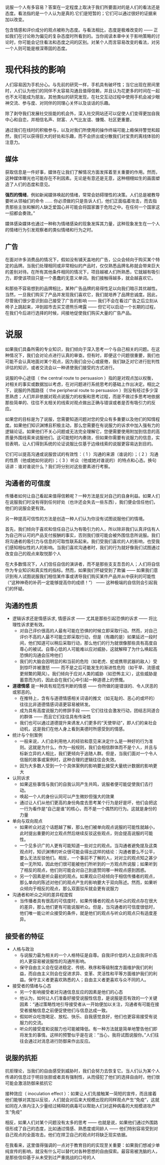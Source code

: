 
说服一个人有多容易？答案在一定程度上取决于我们所要面对的是人们的看法还是态度。看法指的是一个人认为是真的.它们是短暂的；它们可以通过很好的证据来加以改变。

包含情感和评价成分的观点被称为态度。与看法相比，态度是极难改变的 —— 正如我们在讨论称为偏见的复杂态度时所看到的。当你阅读本章中关于影响策略的讨论时，你可能会记住看法和态度之间的区别。对某个人而言容易改变的看法，对另一个人则可能是根深蒂固的态度。

# 现代科技的影响

人们容易因为手机分心。与先前的研究一样，手机具有破坏性；当它出现在房间里时，人们认为他们的同伴不太容易沟通且值得信赖，并且认为花更多的时间在一起也不太可能成为朋友。其他类似的研究发现，在社交互动过程中使用手机会减少眼神交流、参与度、对同伴的同理心关怀以及谈话的乐趣。

除了剥夺我们发展社交技能的机会外，深入社交网站还可以促使人们变得更加自我中心和自恋，并相信名声、财富、人气比友谊、慷慨、社区更重要。

通过我们在线时的积极参与，以及对我们所使用的操作终端可能上瘾保持警觉和超然，我们可以获得巨大的好处和乐趣，而不会挤出或分散我们对宝贵的离线体验的注意力。

## 媒体

获取信息是一件好事，媒体在让我们了解情况方面发挥着至关重要的作用。然而，这种媒体曝光也可能存在不利因素。无论是有意还是无意，这种栩栩如生的画面塑造了人们的态度和意见。

**强烈的情绪**，例如新闻媒体唤起的情绪，常常会妨碍理性的决策。人们总是被教导要听从领袖们的命令 …… 你必须做的只是告诉人们，他们正面临着攻击，而去指责那些主张和解的人缺乏爱国心并可能会将国家置于危险之中。在任何一个国家这一招都会奏效。”

媒体感染媒体也通过一种称为情绪感染的现象发挥其力量，这种现象发生在一个人的情绪行为引发观察者的类似情绪和行为之时。

## 广告

在面对许多消费品的情况下，假如没有铺天盖地的广告，公众会倾向于购买某个特定的品牌。当我们处理相同或非常相似的产品时，仅仅熟悉品牌名称就会带来巨大的差别对待。在所有其他条件相同的情况下，项目越被人们所熟悉，它就越有吸引力，即使该项目只是一个愚蠢的无意义单词。我们接触得越多，就会越喜欢它。

和那些不容易想到的品牌相比，某种广告品牌的易得性足以向我们暗示其优越性。当然，一旦我们购买了产品并发现我们喜欢它，我们就培养了品牌忠诚度。因此，尽管我们很少意识到自己接受了广告的影响 —— 我们不会在看过广告之后立刻从椅子上跳起来，冲到超市去买艾德熊乐啤露 —— 但它可以启动一个长期的过程，在我们今后进行选择的时候，间接地促使我们购买大量的广告产品。

# 说服

如果我们具备所需的专业知识，我们倾向于深入思考一个与自己相关的问题。在这种情况下，我们会对论点进行认真的审查。但有时，即便这个问题很重要，我们也可能不会认真地面对某个观点，因为我们会分心或疲倦，我们缺乏对它进行批判性评估的知识，或者交流会以一种诱使我们接受的方式进行。

说服的中心途径（ the central route to persuasion ）指的是对观点加以权衡，对相关的事实或数据加以考虑，在对问题进行系统思考的基础上作出决定。相比之下，说服的外围路径（ the peripheral route to persuasion ）则没有经过多少深思熟虑；人们并非依据对观点说服力的权衡和思考过程，而是不做过多思考地依据那些简单的、往往不太相关的线索对观点做出正确与错误或者是否有吸引力的反应。

如果您的目标是为了说服，您需要知道问题对您的受众有多重要以及他们的知情程度。如果他们知识渊博且积极主动，那么您需要在有说服力的诉求中加入强有力的逻辑论证。如果他们不关心问题或无法完全理解它，您便需要使用附加到信息的高质量外围线索来说服他们。这可能短时内奏效，但如果你需要有说服力的信息，实验表明，让人们得到系统的论证说服比仅基于边缘线索的说服更容易达到目的。

它们可以提高沟通或说服尝试的有效性：（ 1 ）沟通的来源（谁说的）；（ 2 ）沟通的性质（他或她如何说的）；（ 3 ）听众（他或她对谁说的）的特点和心态。换句话讲：谁对谁说什么？我们将分别对这些要素进行考察。

## 沟通者的可信度

传播者如何让自己看起来值得信赖呢？一种方法是反对自己的自身利益。如果人们在说服我们时没有得到任何好处（也许还会失去一些东西），我们便会信任他们，他们的说服会更有效。

另一种提高可信性的方法是创造一种人们认为你没有试图说服他们的情境。

首先，我们倾向于喜欢和信任自己认为有吸引力的人，所以除非我们认真评估有人为自己所认可的产品支付报酬的事实，否则我们很可能会被外围信息所说服。我们将沟通者的吸引力与信息的可取性联系起来。我们受我们喜欢的人的影响，也受我们感知相似性的人的影响。当我们喜欢沟通者时，我们的行为就好像我们试图通过改变自己的观点来取悦那个人

在大多数情况下，人们信任自信的演讲者，而不是那些支支吾吾的人；人们将自信作为专业知识和真实性的指标。然而，如果我们怀疑受到了欺骗 —— 如果我们意识到有人试图说服我们相信某件事或诱导我们购买某件产品并从中获利的可能性（“这种神奇的补药一定能够提高你的成绩！”） —— 这种极端的自信则会引起我们的怀疑。

## 沟通的性质

- 逻辑诉求还是情感诉求, 情感诉求 —— 尤其是那些引起恐惧的诉求 —— 将比理性诉求更有效。
  - 对自己评价很高的人最有可能在恐惧的时候立即采取行动。然而，对自己评价不高的人最不可能立即采取行动，但是（有趣的是）如果延迟一段时间，他们知道可以稍后采取行动，那么他们的行为就很像那些具有高度自尊心的被试。自尊心低的人可能难以应对威胁，这就解释了为什么唤起高恐惧的沟通会压垮他们
  - 我们的大脑会因明显的和当前的危险（如老虎、蛇或携带武器的敌人）受到惊吓并被激怒 —— 而不是之后可能发生的渐进性危险（如干旱、流感或更频繁的飓风）。我们倾向于应对人类的威胁（如恐怖主义），这些威胁是蓄意而为的，因此会在我们心中引起一种道德上的愤慨。
- **道德情感** 是一种具有规范性判断的情感 —— 你所做的是错误的、令人厌恶的或邪恶的。
  - 在推特上，含有与道德情感相关词语的推文（如无耻的、恶心的或坏的）往往比非道德情感词语更容易被转发。
  - 成为具有高度说服力的修辞手段 —— 它们往往会激发行动，团结志同道合的群体 —— 而且它们往往具有传染性
  - 我们也可以通过道德提升来诱发人们更多的“天使举动”，即人们的亲社会动机，这是我们在他人身上看到美德时所感受到的情感。
- 统计与个别案例
  - 一般来说，人们会利用他人的经验和意见来决定什么是一种好的行为准则。这就是为什么，作为一般规则，我们会相信群体而不是个人，并且与标新立异的人相比，我们更倾向于追随人群。但是，当我们面对一个令人信服的故事或案例时，这种合理的逻辑往往会失效。
  - 因为大多数人受到一个个具体案例的影响要比接受大量统计数据的影响更大
- 认同诉求
  - 如果这些事情与我们的自我认同产生共鸣，说服者便可能促使我们去行动。
  - 唤起一个人的身份认同可以产生微妙但强大的效果
  - 通过让人们从他们更高的身份角度去思考某个行为是好是坏，他们会把这一行为看作是“自己是谁”的核心，而不是一个偶然的行为。这就是身份的力量
- 单向与双向观点
  - 如果听众对这个话题越了解，那么他们被单向观点说服的可能性就越小，此时提出重要的对立观点然后继续反驳这些观点，则会提高说服的可能性。
  - 一个见多识广的人更有可能知道一些对立的观点。当沟通者避免提及这类观点时，知识渊博的听众很可能会得出这样的结论：沟通者要么不公平，要么无法反驳他们。相反，一个事前不了解的人，对对立的观点知之甚少或一无所知，因此他们很可能被他们所听到的一方观点所说服；如果听到了相反的观点，他们则可能会对自己到底赞同哪一种观点感到困惑。
  - 另一个因素是听众最初的观点。如果观众已经倾向于相信传播者的观点，那么单向的陈述对他们的观点产生的影响要大于双向陈述。然而，如果听众倾向于相反的观点，那么双面驳斥就会更有说服力
- 沟通者和听众之间的差异程度假
  - 当传播者具有很高的可信度时，如果传播者的观点与听众的观点存在很大的差异，那么他们更有可能说服听众。但是，当沟通者的可信度很低时，他们唯一能让听众接受的条件，就是他们的观点与听众的观点只有适度差异。

## 接受者的特征

- 人格与政治
  - 与说服力最为相关的一个人格特征是自尊。自我评价低的人比自我评价高的人更容易被说服性的沟通所影响。
  - 保守自由主义会在促进稳定、传统、秩序和等级制度方面维护我们的利益，而自由主义则会在促进求异、变革、灵活性和平等方面维护我们的利益。保守主义者更喜欢熟悉的人；自由主义者更喜欢与众不同的人。
- 接受者的情绪与心态
  - 另一个影响接受者对沟通信息反应的因素是他们的心态
  - 他认为，如何让人们准备好接受说服性信息，是说服是否有效的一个关键因素：“通过策略性地引导接受者从一开始便加以关注，沟通者有可能在接受者接触信息之前便促使他们与信息达成一致。
  - 假如听众吃饱喝足、放松、快乐、自我感觉良好，他们也更容易接受有说服力的交流。
  - 听众的接受度和说服力也可能被降低。有一种方法就是简单地警告他们即将发生的事情。这样的预警似乎是在说：“当心，我将试图说服你。”人们往往会通过对消息进行防御来作出反应。

## 说服的抗拒

抗拒理论，当我们的自由感受到威胁时，我们会努力去恢复它。当人们认为某个人传递的信息过于明目张胆或者具有强制性，从而侵犯了他们的选择自由时，他们很可能会激活防御来抵抗它

接种效应（ inoculation effect ）：如果让人们先接触某一简短的宣传，而且接着他们能够对其加以反驳，人们就会对后来大规模出现的同样观点产生“免疫”，这就如同在人体内注入少量经过稀释的病毒可以帮助人们对这种病毒的大规模进攻产生“免疫”

相反，如果人们对某个问题没有太多的思考 —— 也就是说，如果他们通过外围路径形成了自己的态度，比如通过情感、熟悉度或同龄人 —— 他们特别容易受到对自己观点的全面攻击。他们在捍卫自己的观点时将缺乏现实依据。

在我看来，这里值得强调的一点对于教育目的的实现至关重要：如果我们想减少单纯宣传的影响，就没有什么可以替代对各种思想的自由探索。最容易被洗脑的人，是那些信仰基于从未受到过严重挑战的口号的人